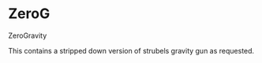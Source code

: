 ZeroG
=====

ZeroGravity


This contains a stripped down version of strubels gravity gun as requested.
